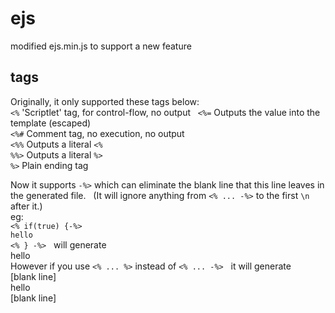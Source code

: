 # ejs
modified ejs.min.js to support a new feature  

## tags
Originally, it only supported these tags below:  
`<%` 'Scriptlet' tag, for control-flow, no output  
`<%=` Outputs the value into the template (escaped)  
`<%#` Comment tag, no execution, no output  
`<%%` Outputs a literal `<%`  
`%%>` Outputs a literal `%>`  
`%>` Plain ending tag  
  
Now it supports `-%>` which can eliminate the blank line that this line leaves in the generated file.  
(It will ignore anything from `<% ... -%>` to the first `\n` after it.)  
eg:  
`<% if(true) {-%>`  
`hello`  
`<% } -%>`  
will generate  
hello  
However if you use `<% ... %>` instead of `<% ... -%>`  
it will generate  
[blank line]  
hello  
[blank line] 
 
